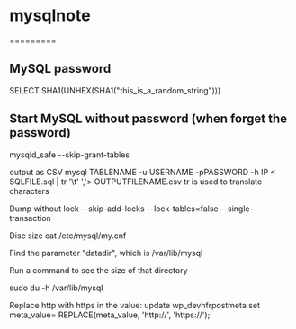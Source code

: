 # mysqlnote
=========

## MySQL password
SELECT SHA1(UNHEX(SHA1("this_is_a_random_string")))

## Start MySQL without password (when forget the password)
mysqld_safe --skip-grant-tables

output as CSV
mysql TABLENAME -u USERNAME -pPASSWORD -h IP < SQLFILE.sql | tr '\t' ','> OUTPUTFILENAME.csv
tr is used to translate characters

Dump without lock
--skip-add-locks
--lock-tables=false 
--single-transaction

Disc size
cat /etc/mysql/my.cnf

Find the parameter "datadir", which is /var/lib/mysql

Run a command to see the size of that directory

sudo du -h /var/lib/mysql

Replace http with https in the value:
update wp_devhfrpostmeta set meta_value= REPLACE(meta_value, 'http://', 'https://');
